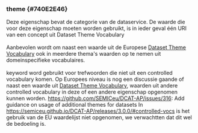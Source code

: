 ### theme {#740E2E46}
Deze eigenschap bevat de categorie van de dataservice. De waarde die voor deze eigenschap moeten worden gebruikt, is in ieder geval één URI van een concept uit Dataset Theme Vocabulary
<br/>
<br/>
Aanbevolen wordt om naast een waarde uit de Europese <a href='http://publications.europa.eu/resource/authority/data-theme' target='_blank'>Dataset Theme Vocabulary</a> ook in meerdere thema's waarden op te nemen uit domeinspecifieke vocabulaires.
<br/>
<br/>
keyword word gebruikt voor trefwoorden die niet uit een controlled vocabulary komen.
Op Europees niveau is nog een discussie gaande of naast een waarde uit <a href='http://publications.europa.eu/resource/authority/data-theme' target='_blank'>Dataset Theme Vocabulary</a>, waarden uit andere controlled vocabulary in deze of een andere eigenschap opgenomen kunnen worden.
https://github.com/SEMICeu/DCAT-AP/issues/316: Add guidance on usage of additional themes for datasets
In https://semiceu.github.io/DCAT-AP/releases/3.0.0/#controlled-vocs is het gebruik van de EU waardelijst niet opgenomen, we verwachtten dat dit wel de bedoeling is.
